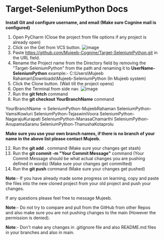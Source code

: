 # Target-SeleniumPython Docs

**Install Git and configure username, and email (Make sure Cognine mail is configured)**

1) Open PyCharm (Close the project from file options if any project is already open)
2) Click on the Get from VCS button.
 ![image](https://github.com/Mujeeb-Cognine/Target-SeleniumPython/assets/144911937/bcf13dde-bf9b-434a-a6d8-6a5ee00e083c)
4) Paste https://github.com/Mujeeb-Cognine/Target-SeleniumPython.git in the URL field.
5) Rename the Project name from the Directory field by removing the "Target-SeleniumPython" from the path and renaming it to **UserName-SeleniumPython**
   example:- C:\Users\Mujeeb Rahaman\Downloads\Mujeeb-SeleniumPython (In Mujeeb system)
6) Click the Clone button. (Wait till the project opens)
7) Open the Terminal from side nav.
 ![image](https://github.com/Mujeeb-Cognine/Target-SeleniumPython/assets/144911937/540cf0f6-2f6c-4d8c-b4da-d6103f2c10e9)
9) Run the **git fetch** command
10) Run the **git checkout YourBranchName** command

YourBranchName -> 
SeleniumPython-MujeebRahaman
SeleniumPython-VamsiKowluri
SeleniumPython-TejaswiniVoora
SeleniumPython-NagarajuKurapati
SeleniumPython-ManasaChamarthi
SeleniumPython-AnupamaSaranu
SeleniumPython-ThanushaKotaprolu

   **Make sure you use your own branch names, if there is no branch of your name in the above list please contact Mujeeb.**
   
12) Run the **git add .** command (Make sure your changes get stash)
13) Run the **git commit -m "Your Commit Message"** command (Your Commit Message should be what actual changes you are pushing defined in words) (Make sure your changes get committed)
14) Run the **git push** command (Make sure your changes get pushed)


**Note**:- If you have already made some progress on learning, copy and paste the files into the new cloned project from your old project and push your changes.

If any questions please feel free to message Mujeeb.

**Note**:- Do not try to compare and pull from the GitHub from other Repos and also make sure you are not pushing changes to the main (However the permission is denied).

**Note**:- Don't make any changes in .gitignore file and also README.md files in your branches and also in main.
   

